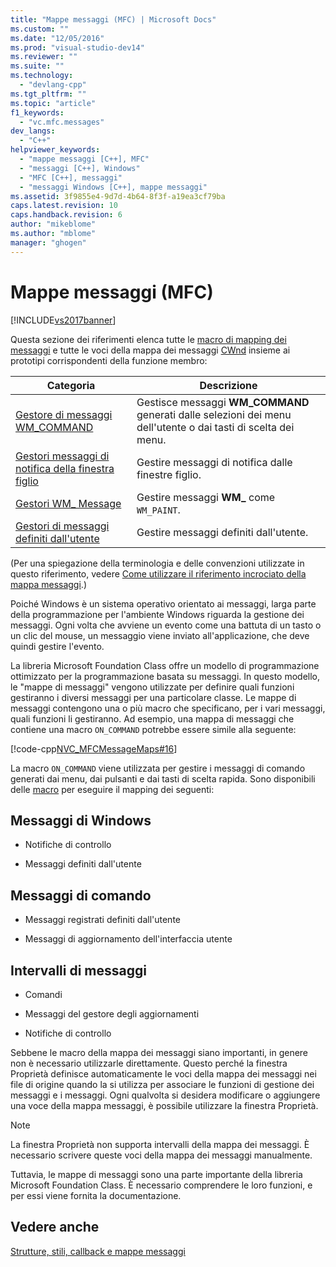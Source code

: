 ```yaml
---
title: "Mappe messaggi (MFC) | Microsoft Docs"
ms.custom: ""
ms.date: "12/05/2016"
ms.prod: "visual-studio-dev14"
ms.reviewer: ""
ms.suite: ""
ms.technology: 
  - "devlang-cpp"
ms.tgt_pltfrm: ""
ms.topic: "article"
f1_keywords: 
  - "vc.mfc.messages"
dev_langs: 
  - "C++"
helpviewer_keywords: 
  - "mappe messaggi [C++], MFC"
  - "messaggi [C++], Windows"
  - "MFC [C++], messaggi"
  - "messaggi Windows [C++], mappe messaggi"
ms.assetid: 3f9855e4-9d7d-4b64-8f3f-a19ea3cf79ba
caps.latest.revision: 10
caps.handback.revision: 6
author: "mikeblome"
ms.author: "mblome"
manager: "ghogen"
---
```

# Mappe messaggi (MFC)
[!INCLUDE[vs2017banner](../../assembler/inline/includes/vs2017banner.md)]

Questa sezione dei riferimenti elenca tutte le [macro di mapping dei messaggi](../../mfc/reference/message-map-macros-mfc.md) e tutte le voci della mappa dei messaggi [CWnd](../../mfc/reference/cwnd-class.md) insieme ai prototipi corrispondenti della funzione membro:  
  
|Categoria|Descrizione|  
|---------------|-----------------|  
|[Gestore di messaggi WM\_COMMAND](../../mfc/reference/wm-command-message-handler.md)|Gestisce messaggi **WM\_COMMAND** generati dalle selezioni dei menu dell'utente o dai tasti di scelta dei menu.|  
|[Gestori messaggi di notifica della finestra figlio](../../mfc/reference/child-window-notification-message-handlers.md)|Gestire messaggi di notifica dalle finestre figlio.|  
|[Gestori WM\_ Message](../../mfc/reference/handlers-for-wm-messages.md)|Gestire messaggi **WM\_** come `WM_PAINT`.|  
|[Gestori di messaggi definiti dall'utente](../../mfc/reference/user-defined-handlers.md)|Gestire messaggi definiti dall'utente.|  
  
 \(Per una spiegazione della terminologia e delle convenzioni utilizzate in questo riferimento, vedere [Come utilizzare il riferimento incrociato della mappa messaggi](../../mfc/reference/how-to-use-the-message-map-cross-reference.md).\)  
  
 Poiché Windows è un sistema operativo orientato ai messaggi, larga parte della programmazione per l'ambiente Windows riguarda la gestione dei messaggi.  Ogni volta che avviene un evento come una battuta di un tasto o un clic del mouse, un messaggio viene inviato all'applicazione, che deve quindi gestire l'evento.  
  
 La libreria Microsoft Foundation Class offre un modello di programmazione ottimizzato per la programmazione basata su messaggi.  In questo modello, le "mappe di messaggi" vengono utilizzate per definire quali funzioni gestiranno i diversi messaggi per una particolare classe.  Le mappe di messaggi contengono una o più macro che specificano, per i vari messaggi, quali funzioni li gestiranno.  Ad esempio, una mappa di messaggi che contiene una macro `ON_COMMAND` potrebbe essere simile alla seguente:  
  
 [!code-cpp[NVC_MFCMessageMaps#16](../../mfc/reference/codesnippet/CPP/message-maps-mfc_1.cpp)]  
  
 La macro `ON_COMMAND` viene utilizzata per gestire i messaggi di comando generati dai menu, dai pulsanti e dai tasti di scelta rapida.  Sono disponibili delle [macro](../../mfc/reference/message-map-macros-mfc.md) per eseguire il mapping dei seguenti:  
  
## Messaggi di Windows  
  
-   Notifiche di controllo  
  
-   Messaggi definiti dall'utente  
  
## Messaggi di comando  
  
-   Messaggi registrati definiti dall'utente  
  
-   Messaggi di aggiornamento dell'interfaccia utente  
  
## Intervalli di messaggi  
  
-   Comandi  
  
-   Messaggi del gestore degli aggiornamenti  
  
-   Notifiche di controllo  
  
 Sebbene le macro della mappa dei messaggi siano importanti, in genere non è necessario utilizzarle direttamente.  Questo perché la finestra Proprietà definisce automaticamente le voci della mappa dei messaggi nei file di origine quando la si utilizza per associare le funzioni di gestione dei messaggi e i messaggi.  Ogni qualvolta si desidera modificare o aggiungere una voce della mappa messaggi, è possibile utilizzare la finestra Proprietà.  
  
> [!NOTE]
>  La finestra Proprietà non supporta intervalli della mappa dei messaggi.  È necessario scrivere queste voci della mappa dei messaggi manualmente.  
  
 Tuttavia, le mappe di messaggi sono una parte importante della libreria Microsoft Foundation Class.  È necessario comprendere le loro funzioni, e per essi viene fornita la documentazione.  
  
## Vedere anche  
 [Strutture, stili, callback e mappe messaggi](../../mfc/reference/structures-styles-callbacks-and-message-maps.md)